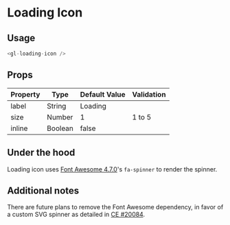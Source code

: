 # Loading Icon

<!-- STORY -->

## Usage
~~~js
<gl-loading-icon />
~~~

## Props
| Property | Type | Default Value | Validation |
|---|---|---|---|
| label | String | Loading | |
| size | Number | 1 | 1 to 5 |
| inline | Boolean | false | |

## Under the hood
Loading icon uses [Font Awesome 4.7.0]'s `fa-spinner` to render the spinner.

## Additional notes
There are future plans to remove the Font Awesome dependency, in favor of a custom SVG spinner as detailed in [CE #20084].

[Font Awesome 4.7.0]: https://fontawesome.com/v4.7.0/
[CE #20084]: https://gitlab.com/gitlab-org/gitlab-ce/issues/20084
